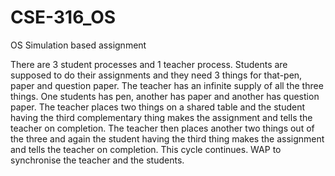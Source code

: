 # CSE-316_OS
OS Simulation based assignment

There are 3 student processes and 1 teacher process. Students are supposed to do their
assignments and they need 3 things for that-pen, paper and question paper. The teacher has an
infinite supply of all the three things. One students has pen, another has paper and another has
question paper. The teacher places two things on a shared table and the student having the
third complementary thing makes the assignment and tells the teacher on completion. The
teacher then places another two things out of the three and again the student having the third
thing makes the assignment and tells the teacher on completion. This cycle continues. WAP to
synchronise the teacher and the students.
